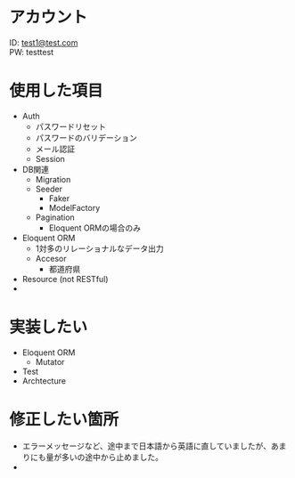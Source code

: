 # アカウント
ID: test1@test.com<br>
PW: testtest

# 使用した項目
- Auth
    - パスワードリセット
    - パスワードのバリデーション
    - メール認証
    - Session
- DB関連
    - Migration
    - Seeder
        - Faker
        - ModelFactory
    - Pagination
        - Eloquent ORMの場合のみ
- Eloquent ORM
    - 1対多のリレーショナルなデータ出力
    - Accesor
        - 都道府県
- Resource (not RESTful)
- 

# 実装したい
- Eloquent ORM
    - Mutator
- Test
- Archtecture

# 修正したい箇所
- エラーメッセージなど、途中まで日本語から英語に直していましたが、あまりにも量が多いの途中から止めました。
- 

